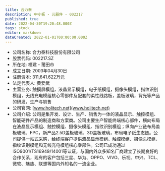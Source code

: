 ```yaml
---
title: 合力泰
description: 中小板 - 元器件 - 002217
published: true
date: 2022-04-30T19:20:48.000Z
tags: stock
editor: markdown
dateCreated: 2022-01-01T00:00:00.000Z
---
```


- 公司名称: 合力泰科技股份有限公司
- 股票代码: 002217.SZ
- 所在地: 福建 - 莆田市
- 成立日期: 2003年04月30日
- 注册资本: 311,641.622万元
- 法定代表人: 黄爱武
- 主营业务: 触摸屏模组，液晶显示模组，电子纸模组，摄像头模组，指纹识别模组，无线充电模组核心零部件及配套的柔性线路板，盖板玻璃，背光等产品的研发，生产与销售
- 公司官网: [www.holitech.net](www.holitech.net)
- 公司介绍: 公司是集开发、设计、生产、销售为一体的液晶显示、触控模组、智能硬件产品的制造商和方案商。公司主要生产智能终端核心部件，横向布局在液晶显示模组、触控模组、摄像头模组、指纹识别模组；纵向产业链布局盖板玻璃、FPC，新产品2.5D盖板玻璃、3D盖板玻璃，布局电子纸生态链。公司提供一站式采购，给终端客户提供液晶显示模组、触控模组、摄像头模组、指纹识别模组和无线充电模组核心零部件。公司已成功通过ISO9001/TS16949/14001等认证，与国内外众多知名厂商建立了长期良好的合作关系，现有的客户包括三星、华为、OPPO、VIVO、乐视、中兴、TCL、微软、魅族、联想等国内外知名的一流企业。


